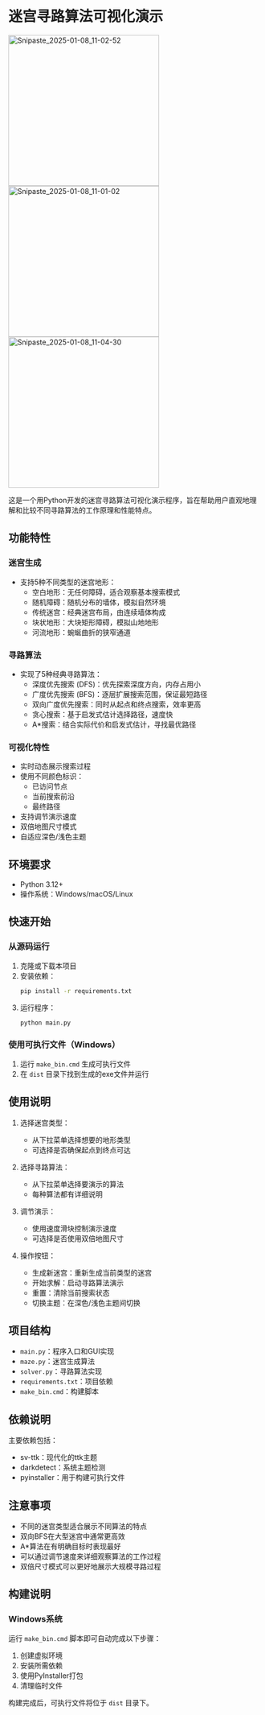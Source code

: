 # 迷宫寻路算法可视化演示

<img width="300" alt="Snipaste_2025-01-08_11-02-52" src="https://github.com/user-attachments/assets/3f793cb4-317a-4c25-9d7a-c52ebd8c87ea" />
<img width="300" alt="Snipaste_2025-01-08_11-01-02" src="https://github.com/user-attachments/assets/792abc6b-fe03-4338-82e4-4cec8a8d7772" />
<img width="300" alt="Snipaste_2025-01-08_11-04-30" src="https://github.com/user-attachments/assets/c81d3007-1c81-43cb-bb09-c09a9ab059b3" />

这是一个用Python开发的迷宫寻路算法可视化演示程序，旨在帮助用户直观地理解和比较不同寻路算法的工作原理和性能特点。

## 功能特性

### 迷宫生成
- 支持5种不同类型的迷宫地形：
  - 空白地形：无任何障碍，适合观察基本搜索模式
  - 随机障碍：随机分布的墙体，模拟自然环境
  - 传统迷宫：经典迷宫布局，由连续墙体构成
  - 块状地形：大块矩形障碍，模拟山地地形
  - 河流地形：蜿蜒曲折的狭窄通道

### 寻路算法
- 实现了5种经典寻路算法：
  - 深度优先搜索 (DFS)：优先探索深度方向，内存占用小
  - 广度优先搜索 (BFS)：逐层扩展搜索范围，保证最短路径
  - 双向广度优先搜索：同时从起点和终点搜索，效率更高
  - 贪心搜索：基于启发式估计选择路径，速度快
  - A*搜索：结合实际代价和启发式估计，寻找最优路径

### 可视化特性
- 实时动态展示搜索过程
- 使用不同颜色标识：
  - 已访问节点
  - 当前搜索前沿
  - 最终路径
- 支持调节演示速度
- 双倍地图尺寸模式
- 自适应深色/浅色主题

## 环境要求

- Python 3.12+
- 操作系统：Windows/macOS/Linux

## 快速开始

### 从源码运行

1. 克隆或下载本项目
2. 安装依赖：
   ```bash
   pip install -r requirements.txt
   ```
3. 运行程序：
   ```bash
   python main.py
   ```

### 使用可执行文件（Windows）

1. 运行 `make_bin.cmd` 生成可执行文件
2. 在 `dist` 目录下找到生成的exe文件并运行

## 使用说明

1. 选择迷宫类型：
   - 从下拉菜单选择想要的地形类型
   - 可选择是否确保起点到终点可达

2. 选择寻路算法：
   - 从下拉菜单选择要演示的算法
   - 每种算法都有详细说明

3. 调节演示：
   - 使用速度滑块控制演示速度
   - 可选择是否使用双倍地图尺寸

4. 操作按钮：
   - 生成新迷宫：重新生成当前类型的迷宫
   - 开始求解：启动寻路算法演示
   - 重置：清除当前搜索状态
   - 切换主题：在深色/浅色主题间切换

## 项目结构

- `main.py`：程序入口和GUI实现
- `maze.py`：迷宫生成算法
- `solver.py`：寻路算法实现
- `requirements.txt`：项目依赖
- `make_bin.cmd`：构建脚本

## 依赖说明

主要依赖包括：
- sv-ttk：现代化的ttk主题
- darkdetect：系统主题检测
- pyinstaller：用于构建可执行文件

## 注意事项

- 不同的迷宫类型适合展示不同算法的特点
- 双向BFS在大型迷宫中通常更高效
- A*算法在有明确目标时表现最好
- 可以通过调节速度来详细观察算法的工作过程
- 双倍尺寸模式可以更好地展示大规模寻路过程

## 构建说明

### Windows系统

运行 `make_bin.cmd` 脚本即可自动完成以下步骤：
1. 创建虚拟环境
2. 安装所需依赖
3. 使用PyInstaller打包
4. 清理临时文件

构建完成后，可执行文件将位于 `dist` 目录下。
